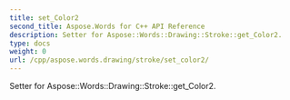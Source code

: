 ```yaml
---
title: set_Color2
second_title: Aspose.Words for C++ API Reference
description: Setter for Aspose::Words::Drawing::Stroke::get_Color2. 
type: docs
weight: 0
url: /cpp/aspose.words.drawing/stroke/set_color2/
---
```


Setter for Aspose::Words::Drawing::Stroke::get_Color2. 

